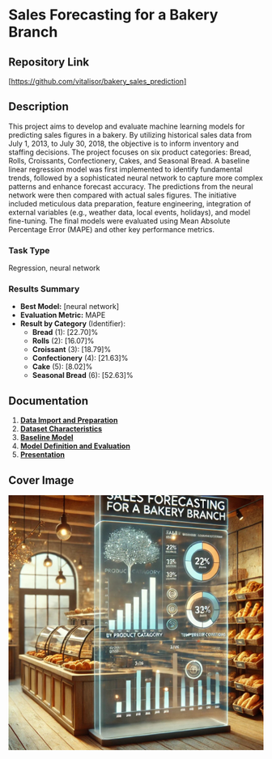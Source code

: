 # Sales Forecasting for a Bakery Branch

## Repository Link

[https://github.com/vitalisor/bakery_sales_prediction]

## Description

This project aims to develop and evaluate machine learning models for predicting sales figures in a bakery. By utilizing historical sales data from July 1, 2013, to July 30, 2018, the objective is to inform inventory and staffing decisions. The project focuses on six product categories: Bread, Rolls, Croissants, Confectionery, Cakes, and Seasonal Bread. A baseline linear regression model was first implemented to identify fundamental trends, followed by a sophisticated neural network to capture more complex patterns and enhance forecast accuracy. The predictions from the neural network were then compared with actual sales figures. The initiative included meticulous data preparation, feature engineering, integration of external variables (e.g., weather data, local events, holidays), and model fine-tuning. The final models were evaluated using Mean Absolute Percentage Error (MAPE) and other key performance metrics.

### Task Type

Regression, neural network

### Results Summary

-   **Best Model:** [neural network]
-   **Evaluation Metric:** MAPE
-   **Result by Category** (Identifier):
    -   **Bread** (1): [22.70]%
    -   **Rolls** (2): [16.07]%
    -   **Croissant** (3): [18.79]%
    -   **Confectionery** (4): [21.63]%
    -   **Cake** (5): [8.02]%
    -   **Seasonal Bread** (6): [52.63]%
 
## Documentation

1.  [**Data Import and Preparation**](0_DataPreparation/)
3.  [**Dataset Characteristics**](1_DatasetCharacteristics/)
4.  [**Baseline Model**](2_BaselineModel/)
5.  [**Model Definition and Evaluation**](3_Model/)
6.  [**Presentation**](4_Presentation/README.md)

## Cover Image

![](CoverImage/Titelbild_1.jpg)
